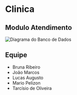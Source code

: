 # Clinica

## Modulo Atendimento


![Diagrama do Banco de Dados](https://drive.google.com/file/d/1CIv4mGnCSIMCRasd-AFifzvKYhbUPiM2)

## Equipe
* Bruna Ribeiro
* João Marcos
* Lucas Augusto
* Mario Pelizon
* Tarcísio de Oliveira

